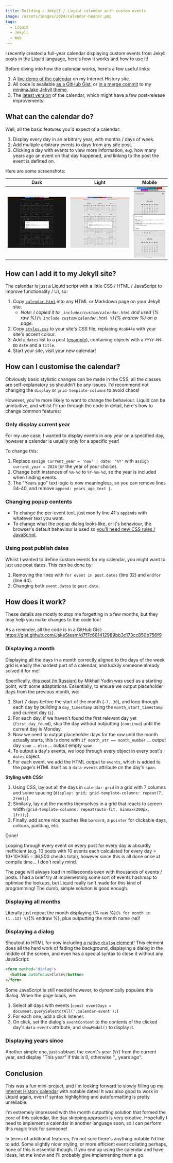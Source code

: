 ```yaml
---
title: Building a Jekyll / Liquid calendar with custom events
image: /assets/images/2024/calendar-header.png
tags:
  - Liquid
  - Jekyll
  - Web
---
```


I recently created a full-year calendar displaying custom events from Jekyll posts in the Liquid language, here's how it works and how to use it!

Before diving into how the calendar works, here's a few useful links:

1. A [live demo of the calendar](https://history.jakelee.co.uk/calendar/) on my Internet History site.
2. All code is available [as a GitHub Gist](https://gist.github.com/JakeSteam/d7f7c681412989bb3c173cc850b756f9), or [in a merge commit](https://github.com/JakeSteam/minimaJake/commit/1d9aced2b346cc13ff16b3b38889b061abecf1ff) to my [minimaJake Jekyll theme](https://github.com/JakeSteam/minimaJake/).
3. The [latest version](https://github.com/JakeSteam/minimaJake/blob/main/_includes/custom/calendar.md) of the calendar, which might have a few post-release improvements.

## What can the calendar do?

Well, all the basic features you'd expect of a calendar:

1. Display every day in an arbitrary year, with months / days of week.
2. Add multiple arbitrary events to days from any site post.
3. Clicking a day with events to view more information, e.g. how many years ago an event on that day happened, and linking to the post the event is defined on.

Here are some screenshots:

|                                             Dark                                              |                                              Light                                              |                                              Mobile                                               |
| :-------------------------------------------------------------------------------------------: | :---------------------------------------------------------------------------------------------: | :-----------------------------------------------------------------------------------------------: |
| [![](/assets/images/2024/calendar_dark-thumbnail.png)](/assets/images/2024/calendar_dark.png) | [![](/assets/images/2024/calendar_light-thumbnail.png)](/assets/images/2024/calendar_light.png) | [![](/assets/images/2024/calendar_mobile-thumbnail.png)](/assets/images/2024/calendar_mobile.png) |

## How can I add it to my Jekyll site?

The calendar is just a Liquid script with a little CSS / HTML / JavaScript to improve functionality / UI, so:

1. Copy [`calendar.html`](https://gist.github.com/JakeSteam/d7f7c681412989bb3c173cc850b756f9#file-calendar-html) into any HTML or Markdown page on your Jekyll site.
   - _Note: I copied it to `_includes/custom/calendar.html` and used {% raw %}`{% include custom/calendar.html %}`{% endraw %} on a page._
2. Copy [`styles.css`](https://gist.github.com/JakeSteam/d7f7c681412989bb3c173cc850b756f9#file-styles-scss) to your site's CSS file, replacing `#ca644e` with your site's accent colour.
3. Add a `dates` list to a post ([example](https://gist.github.com/JakeSteam/d7f7c681412989bb3c173cc850b756f9#file-example-post-or-page-html)), containing objects with a `YYYY-MM-DD` `date` and a `title`.
4. Start your site, visit your new calendar!

## How can I customise the calendar?

Obviously basic stylistic changes can be made in the CSS, all the classes are self-explanatory so shouldn't be any issues. I'd recommend not changing the `display` or `grid-template-columns` to avoid chaos!

However, you're more likely to want to change the behaviour. Liquid can be unintuitive, and whilst I'll run through the code in detail, here's how to change common features:

### Only display current year

For my use case, I wanted to display events in _any_ year on a specified day, however a calendar is usually only for a specific year!

To change this:

1. Replace `assign current_year = 'now' | date: '%Y'` with `assign current_year = 2024` (or the year of your choice).
2. Change both instances of `%m-%d` to `%Y-%m-%d`, so the year is included when finding events.
3. The "Years ago" text logic is now meaningless, so you can remove lines 34-40, and remove `append: years_ago_text |`.

### Changing popup contents

- To change the per-event text, just modify line 41's `append`s with whatever text you want.
- To change what the popup dialog looks like, or it's behaviour, the browser's default behaviour is used so [you'll need new CSS rules / JavaScript](https://developer.mozilla.org/en-US/docs/Web/HTML/Element/dialog#examples).

### Using post publish dates

Whilst I wanted to define custom events for my calendar, you might want to just use post dates. This can be done by:

1. Removing the lines with `for event in post.dates` (line 32) and `endfor` (line 44).
2. Changing both `event.date`s to `post.date`.

## How does it work?

These details are mostly to stop me forgetting in a few months, but they may help you make changes to the code too!

As a reminder, all the code is in a GitHub Gist: <https://gist.github.com/JakeSteam/d7f7c681412989bb3c173cc850b756f9>

### Displaying a month

Displaying all the days in a month correctly aligned to the days of the week grid is easily the hardest part of a calendar, and luckily someone already solved it for me!

Specifically, [this post (in Russian)](https://mikhail-yudin.ru/blog/frontend/jekyll-calendar-css-grid) by Mikhail Yudin was used as a starting point, with some adaptations. Essentially, to ensure we output placeholder days from the previous month, we:

1. Start 7 days before the start of the month (`-7..30`), and loop through each day by building a `day_timestamp` using the `month_start_timestamp` and current day (`i`).
2. For each day, if we haven't found the first relevant day yet (`first_day_found`), skip the day without outputting (`continue`) until the current day is Monday.
3. Now we need to output placeholder days for the row until the month actually starts, this is done with `if month_str == month_number` ... output day `span` ... `else` ... output empty `span`.
4. To output a day's events, we loop through every object in every post's `dates` object.
5. For each event, we add the HTML output to `events`, which is added to the page's HTML itself as a `data-events` attribute on the day's `span`.

**Styling with CSS:**

1. Using CSS, lay out all the days in `calendar-grid` in a grid with 7 columns and some spacing (`display: grid; grid-template-columns: repeat(7, 2rem);`).
2. Similarly, lay out the months themselves in a grid that reacts to screen width (`grid-template-columns: repeat(auto-fit, minmax(200px, 1fr));`).
3. Finally, add some nice touches like `border`s, a `pointer` for clickable days, colours, padding, etc.

Done!

Looping through every event on every post for every day is absurdly inefficient (e.g. 10 posts with 10 events each calculated for every day = 10\*10\*365 = 36,500 checks total), however since this is all done once at compile time... I don't really mind.

The page will always load in milliseconds even with thousands of events / posts. I had a brief try at implementing some sort of events hashmap to optimise the lookups, but Liquid really isn't made for this kind of programming! The dumb, simple solution is good enough.

### Displaying all months

Literally just repeat the month displaying {% raw %}`{% for month in (1..12) %}`{% endraw %}, plus outputting the month name (`%B`)!

### Displaying a dialog

Shoutout to HTML for now including [a native `dialog` element](https://developer.mozilla.org/en-US/docs/Web/HTML/Element/dialog)! This element does all the hard work of fading the background, displaying a dialog in the middle of the screen, and even has a special syntax to close it without any JavaScript:

```html
<form method="dialog">
  <button autofocus>Close</button>
</form>
```

Some JavaScript is still needed however, to dynamically populate this dialog. When the page loads, we:

1. Select all days with events (`const eventDays = document.querySelectorAll('.calendar-event');`)
2. For each one, add a click listener.
3. On click, set the dialog's `eventContent` to the contents of the clicked day's `data-events` attribute, and `showModal()` to display it.

### Displaying years since

Another simple one, just subtract the event's year (`%Y`) from the current year, and display "This year" if this is 0, otherwise "\_ years ago".

## Conclusion

This was a fun mini-project, and I'm looking forward to slowly filling up my [Internet History calendar](https://history.jakelee.co.uk/calendar/) with notable dates! It was also good to work in Liquid again, even if syntax highlighting and autoformatting is pretty unreliable.

I'm extremely impressed with the month outputting solution that formed the core of this calendar, the day skipping approach is very creative. Hopefully I need to implement a calendar in another language soon, so I can perform this magic trick for someone!

In terms of additional features, I'm not sure there's anything notable I'd like to add. Some slightly nicer styling, or more efficient event collating perhaps, none of this is essential though. If you end up using the calendar and have ideas, let me know and I'll probably give implementing them a go.

